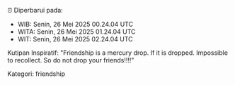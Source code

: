 ⏰ Diperbarui pada:
- WIB: Senin, 26 Mei 2025 00.24.04 UTC
- WITA: Senin, 26 Mei 2025 01.24.04 UTC
- WIT: Senin, 26 Mei 2025 02.24.04 UTC

Kutipan Inspiratif:
"Friendship is a mercury drop. If it is dropped. Impossible to recollect. So do not drop your friends!!!!"


Kategori: friendship

